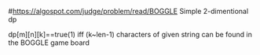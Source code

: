 #https://algospot.com/judge/problem/read/BOGGLE
Simple 2-dimentional dp

dp[m][n][k]==true(1) iff (k~len-1) characters of given string can be found in the BOGGLE game board
